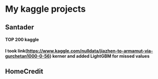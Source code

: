 # My kaggle projects

## Santader 
#### TOP 200 kaggle
####  I took link(https://www.kaggle.com/nulldata/jiazhen-to-armamut-via-gurchetan1000-0-56) kerner and added LightGBM for missed values


## HomeCredit


##

